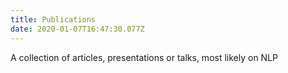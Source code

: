 ```yaml
---
title: Publications
date: 2020-01-07T16:47:30.077Z
---
```


A collection of articles, presentations or talks, most likely on NLP
